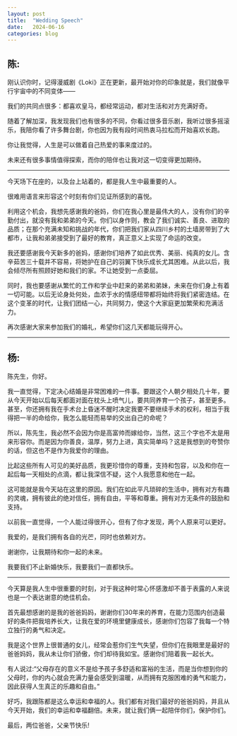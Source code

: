 ```yaml
---
layout: post
title:  "Wedding Speech"
date:   2024-06-16
categories: blog
---
```

## 陈:

刚认识你时，记得漫威剧《Loki》正在更新，最开始对你的印象就是，我们就像平行宇宙中的不同变体——

我们的共同点很多：都喜欢皇马，都经常运动，都对生活和对方充满好奇。

随着了解加深，我发现我们也有很多的不同，你看过很多音乐剧，我听过很多摇滚乐，我陪你看了许多舞台剧，你也因为我有段时间热衷马拉松而开始喜欢长跑。

你让我觉得，人生是可以做着自己热爱的事来度过的。

未来还有很多事情值得探索，而你的陪伴也让我对这一切变得更加期待。

---

今天场下在座的，以及台上站着的，都是我人生中最重要的人。

很难用语言来形容这个时刻有你们见证所感到的喜悦。

利用这个机会，我想先感谢我的爸妈，你们在我心里是最伟大的人，没有你们的辛勤付出，就没有我和弟弟的今天。你们以身作则，教会了我们诚实、善良、进取的品质；在那个充满未知和挑战的年代，你们把我们家从四川乡村的土墙房带到了大都市，让我和弟弟接受到了最好的教育，真正意义上实现了命运的改变。

我还要感谢我今天新多的爸妈，感谢你们培养了如此优秀、美丽、纯真的女儿。含辛茹苦三十载并不容易，将她护在自己的羽翼下快乐成长尤其困难。从此以后，我会倾尽所有照顾好她和我们的家。不让她受到一点委屈。

同时，我也要感谢从繁忙的工作和学业中赶来的弟弟和弟妹，未来在你们身上有着一切可能。以后无论身处何处，血浓于水的情感纽带都将始终将我们紧密连结。在这个变革的时代，让我们团结一心，共同努力，使这个大家庭更加繁荣和充满活力。

再次感谢大家来参加我们的婚礼，希望你们这几天都能玩得开心。

---

## 杨:

陈先生，你好。

我一直觉得，下定决心结婚是非常困难的一件事。要跟这个人朝夕相处几十年，要从今天开始以后每天都面对面在枕头上喷气儿，要共同养育一个孩子，甚至更多。甚至，你还拥有我在手术台上昏迷不醒时决定我要不要继续手术的权利，相当于我得把一半的命给你，我怎么能轻而易举的交出自己的命呢？

所以，陈先生，我必然不会因为你是高富帅而嫁给你，当然，这三个字也不太是用来形容你。而是因为你善良，温厚，努力上进，真实简单吗？这是我想到的夸赞你的话，但这也不是作为我爱你的理由。

比起这些所有人可见的美好品质，我更珍惜你的尊重，支持和包容，以及和你在一起后每一天相处的点滴，都让我深信不疑，这个人我愿意和他在一起。

这可能就是我今天站在这里的原因。我们在如此平凡琐碎的生活中，拥有对方有趣的灵魂，拥有彼此的绝对信任，拥有自由，平等和尊重。拥有对方无条件的鼓励和支持。

以前我一直觉得，一个人能过得很开心，但有了你才发现，两个人原来可以更好。

我爱的，是我们拥有各自的光芒，同时也依赖对方。

谢谢你，让我期待和你一起的未来。

我要我们不止新婚快乐，我要我们一直都快乐。

---

今天算是我人生中很重要的时刻，对于我这种时常心怀感激却不善于表露的人来说也是一个表达谢意的绝佳机会。

首先最想感谢的是我的爸爸妈妈，谢谢你们30年来的养育，在能力范围内创造最好的条件把我培养长大，让我在爱的环境里健康成长，感谢你们包容了我每一个特立独行的勇气和决定。

我是这个世界上很普通的女儿，经常会惹你们生气失望，但你们在我眼里是最好的爸爸妈妈，我从未让你们骄傲，你们却待我如宝。感谢你们陪着我一起长大。

有人说过:“父母存在的意义不是给予孩子多舒适和富裕的生活，而是当你想到你的父母时，你的内心就会充满力量会感受到温暖，从而拥有克服困难的勇气和能力，因此获得人生真正的乐趣和自由。”

好巧，我跟陈都是这么幸运和幸福的人。我们都有对我们最好的爸爸妈妈，并且从今天开始，我们的幸运和幸福翻倍。未来，就让我们俩一起陪伴你们，保护你们。

最后，两位爸爸，父亲节快乐!
